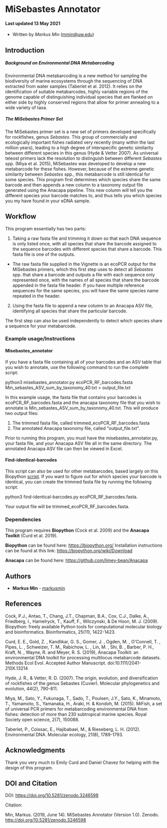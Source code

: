 # MiSebastes Annotator

#### Last updated 13 May 2021
* Written by *Markus Min* (mmin@uw.edu)

## Introduction

##### Background on Environmental DNA Metabarcoding
Environmental DNA metabarcoding is a new method for sampling the biodiversity of marine ecosystems through the sequencing of DNA extracted from water samples (Taberlet et al. 2012). It relies on the identification of suitable metabarcodes, highly variable regions of the genome capable of distinguishing individual species that are flanked on either side by highly conserved regions that allow for primer annealing to a wide variety of taxa. 

##### The MiSebastes Primer Set
The MiSebastes primer set is a new set of primers developed specifically for rockfishes, genus *Sebastes*. This group of commercially and ecologically important fishes radiated very recently (many within the last million years), leading to a high degree of interspecific genetic similarity between different species in this genus (Hyde & Vetter 2007). As universal teleost primers lack the resolution to distinguish between different *Sebastes* spp. (Miya et al. 2015), MiSebastes was developed to develop a new metabarcode for these fishes. However, because of the extreme genetic similarity between *Sebastes* spp., this metabarcode is still identical for some species. This program first determines which species share the same barcode and then appends a new column to a taxonomy output file generated using the Anacapa pipeline. This new column will tell you the different species your barcode matches to, and thus tells you which species you my have found in your eDNA sample.

## Workflow

This program essentially has two parts: 
1. Taking a raw fasta file and trimming it down so that each DNA sequence is only listed once, with all species that share the barcode assigned to the sequence barcodes with different species that share a barcode. This fasta file is one of the outputs.
  - The raw fasta file supplied in the Vignette is an ecoPCR output for the MiSebastes primers, which this first step uses to detect all *Sebastes* spp. that share a barcode and outputs a file with each sequence only represented once, with the names of all species that share the barcode appended in the fasta file header. If you have multiple reference sequences for the same species, you will have the same species name repeated in the header.
2. Using the fasta file to append a new column to an Anacapa ASV file, identifying all species that share the particular barcode.

The first step can also be used independently to detect which species share a sequence for your metabarcode.

### Example usage/Instructions

#### Misebastes_annotator

If you have a fasta file containing all of your barcodes and an ASV table that you wish to annotate, use the following command to run the complete script:

python3 misebastes_annotator.py ecoPCR_RF_barcodes.fasta Min_sebastes_ASV_sum_by_taxonomy_40.txt > output_file.txt

In this example usage, the fasta file that contains your barcodes is ecoPCR_RF_barcodes.fasta and the anacapa taxonomy file that you wish to annotate is Min_sebastes_ASV_sum_by_taxonomy_40.txt. This will produce two output files:
1) The trimmed fasta file, called trimmed_ecoPCR_RF_barcodes.fasta
2) The annotated Anacapa taxonomy file, called "output_file.txt".

Prior to running this program, you must have the misebastes_annotator.py, your fasta file, and your Anacapa ASV file all in the same directory. The annotated Anacapa ASV file can then be viewed in Excel.

#### Find-identical-barcodes

This script can also be used for other metabarcodes, based largely on this Biopython [script](https://biopython.org/wiki/Sequence_Cleaner). If you want to figure out for which species your barcode is identical, you can create the trimmed fasta file by running the following script:

python3 find-identical-barcodes.py ecoPCR_RF_barcodes.fasta.

Your output file will be trimmed_ecoPCR_RF_barcodes.fasta.

### Dependencies

This program requires **Biopython** (Cock et al. 2009) and the **Anacapa Toolkit** (Curd et al. 2019).

**Biopython** can be found here: https://biopython.org/
Installation instructions can be found at this link:
https://biopython.org/wiki/Download

**Anacapa** can be found here: https://github.com/limey-bean/Anacapa

## Authors

* **Markus Min** - [markusmin](https://github.com/markusmin)

## References

Cock, P.J., Antao, T., Chang, J.T., Chapman, B.A., Cox, C.J., Dalke, A., Friedberg, I., Hamelryck, T., Kauff, F., Wilczynski, & De Hoon, M. J. (2009). Biopython: freely available Python tools for computational molecular biology and bioinformatics. Bioinformatics, 25(11), 1422-1423.

Curd, E. E., Gold, Z. , Kandlikar, G. S., Gomer, J. , Ogden, M. , O'Connell, T. , Pipes, L. , Schweizer, T. M., Rabichow, L. , Lin, M. , Shi, B. , Barber, P. H., Kraft, N. , Wayne, R. and Meyer, R. S. (2019), Anacapa Toolkit: an environmental DNA toolkit for processing multilocus metabarcode datasets. Methods Ecol Evol. Accepted Author Manuscript. doi:10.1111/2041-210X.13214

Hyde, J. R., & Vetter, R. D. (2007). The origin, evolution, and diversification of rockfishes of the genus Sebastes (Cuvier). Molecular phylogenetics and evolution, 44(2), 790-811.

Miya, M., Sato, Y., Fukunaga, T., Sado, T., Poulsen, J.Y., Sato, K., Minamoto, T., Yamamoto, S., Yamanaka, H., Araki, H. & Kondoh, M. (2015). MiFish, a set of universal PCR primers for metabarcoding environmental DNA from fishes: detection of more than 230 subtropical marine species. Royal Society open science, 2(7), 150088.

Taberlet, P., Coissac, E., Hajibabaei, M., & Rieseberg, L. H. (2012). Environmental DNA. Molecular ecology, 21(8), 1789-1793.

## Acknowledgments

Thank you very much to Emily Curd and Daniel Chavez for helping with the design of this program.

## DOI and Citation

DOI: https://doi.org/10.5281/zenodo.3246598

Citation: 

Min, Markus. (2019, June 14). MiSebastes Annotator (Version 1.0). Zenodo. http://doi.org/10.5281/zenodo.3246598
